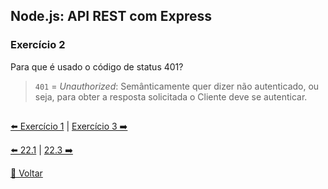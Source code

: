 ## Node.js: API REST com Express
### Exercício 2
Para que é usado o código de status 401?

> `401` = _Unauthorized_: Semânticamente quer dizer não autenticado, ou seja, para obter a resposta solicitada o Cliente deve se autenticar.

##

[⬅️ Exercício 1](https://github.com/nnnnadia/trybe-exercicios/blob/main/modulo3-back-end/bloco22-introducao-desenvolvimento-web-nodejs/dia22-2/X-agora-a-pratica/exercicio1.md#nodejs-api-rest-com-express) | [Exercício 3 ➡️](https://github.com/nnnnadia/trybe-exercicios/commit/5196fdcd40e5b532980b6e0c999212348de78921#comments)

[⬅️ 22.1](https://github.com/nnnnadia/trybe-exercicios/blob/1e1f38c274882181b5ad49e77c3c2cab3344b109/modulo3-back-end/bloco22-introducao-desenvolvimento-web-nodejs/dia22-1/X-agora-a-pratica/exercicios.md#221-nodejs-runtime-ass%C3%ADncrono) | [22.3 ➡️](https://github.com/nnnnadia/trybe-exercicios/blob/main/modulo3-back-end/bloco22-introducao-desenvolvimento-web-nodejs/dia22-3/X-agora-a-pratica/exercicios.md#223-nodejs-testes-de-integra%C3%A7%C3%A3o)

[🚀 Voltar](https://github.com/nnnnadia/trybe-exercicios/blob/main/modulo3-back-end/bloco22-introducao-desenvolvimento-web-nodejs/dia22-2/X-agora-a-pratica/exercicios.md#222-nodejs-api-rest-com-express)
